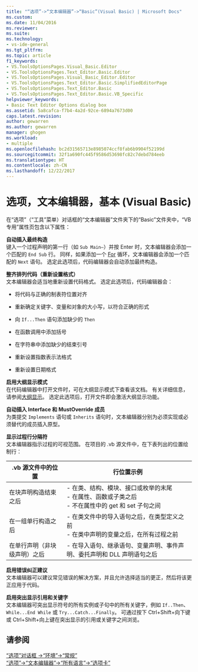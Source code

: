 ```yaml
---
title: "“选项”->“文本编辑器”->“Basic”(Visual Basic) | Microsoft Docs"
ms.custom: 
ms.date: 11/04/2016
ms.reviewer: 
ms.suite: 
ms.technology:
- vs-ide-general
ms.tgt_pltfrm: 
ms.topic: article
f1_keywords:
- VS.ToolsOptionsPages.Visual_Basic.Editor
- VS.ToolsOptionsPages.Text_Editor.Basic.Editor
- VS.ToolsOptionsPages.Visual_Basic_Editor.Editor
- VS.ToolsOptionsPages.Text_Editor.Basic.SimplifiedEditorPage
- VS.ToolsOptionsPages.Text_Editor.Basic
- VS.ToolsOptionsPages.Text_Editor.Basic.VB_Specific
helpviewer_keywords:
- Basic Text Editor Options dialog box
ms.assetid: 5a8cafca-f7b4-4a2d-92ce-6894a7673d00
caps.latest.revision: 
author: gewarren
ms.author: gewarren
manager: ghogen
ms.workload:
- multiple
ms.openlocfilehash: bc2d31565713e8985074ccf8fab6b9904f52199d
ms.sourcegitcommit: 32f1a690fc445f9586d53698fc82c7debd784eeb
ms.translationtype: HT
ms.contentlocale: zh-CN
ms.lasthandoff: 12/22/2017
---
```

# <a name="options-text-editor-basic-visual-basic"></a>选项，文本编辑器，基本 (Visual Basic)
在“选项”（“工具”菜单）对话框的“文本编辑器”文件夹下的“Basic”文件夹中，“VB 专用”属性页包含以下属性：  
  
 **自动插入最终构造**  
 键入一个过程声明的第一行（如 `Sub Main—`）并按 Enter 时，文本编辑器会添加一个匹配的 `End Sub` 行。 同样，如果添加一个 [For](/dotnet/visual-basic/language-reference/statements/for-next-statement) 循环，文本编辑器会添加一个匹配的 `Next` 语句。 选定此选项后，代码编辑器会自动添加最终构造。  
  
 **整齐排列代码（重新设置格式）**  
 文本编辑器会适当地重新设置代码格式。 选定此选项后，代码编辑器会：  
  
-   将代码与正确的制表符位置对齐  
  
-   重新确定关键字、变量和对象的大小写，以符合正确的形式  
  
-   向 `If...Then` 语句添加缺少的 `Then`  
  
-   在函数调用中添加括号  
  
-   在字符串中添加缺少的结束引号  
  
-   重新设置指数表示法格式  
  
-   重新设置日期格式  
  
**启用大纲显示模式**  
在代码编辑器中打开文件时，可在大纲显示模式下查看该文档。 有关详细信息，请参阅[大纲显示](../../ide/outlining.md)。 选定此选项后，打开文件即会激活大纲显示功能。  
  
**自动插入 Interface 和 MustOverride 成员**  
为类提交 `Implements` 语句或 `Inherits` 语句时，文本编辑器分别为必须实现或必须替代的成员插入原型。  
  
**显示过程行分隔符**  
文本编辑器指示过程的可视范围。 在项目的 .vb 源文件中，在下表列出的位置绘制行：  
  
|.vb 源文件中的位置|行位置示例|  
|---------------------------------|------------------------------|  
|在块声明构造结束之后|-   在类、结构、模块、接口或枚举的末尾<br />-   在属性、函数或子类之后<br />-   不在属性中的 get 和 set 子句之间|  
|在一组单行构造之后|-   在类文件中的导入语句之后，在类型定义之前<br />-   在类中声明的变量之后，在所有过程之前|  
|在单行声明（非块级声明）之后|-   在导入语句、继承语句、变量声明、事件声明、委托声明和 DLL 声明语句之后|  
  
**启用错误纠正建议**  
文本编辑器可以建议常见错误的解决方案，并且允许选择适当的更正，然后将该更正应用于代码。  
  
**启用突出显示引用和关键字**  
文本编辑器可突出显示符号的所有实例或子句中的所有关键字，例如 `If..Then`、`While...End While` 或 `Try...Catch...Finally`。 可通过按下 Ctrl+Shift+向下键或 Ctrl+Shift+向上键在突出显示的引用或关键字之间浏览。  
  
## <a name="see-also"></a>请参阅  
[“选项”对话框 ->“环境”->“常规”](../../ide/reference/general-environment-options-dialog-box.md)   
[“选项”->“文本编辑器”->“所有语言”->“选项卡”](../../ide/reference/options-text-editor-all-languages-tabs.md)